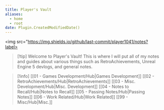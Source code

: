 ```yaml
---
title: Player's Vault
aliases:
  - home
  - root
date: Plugin.CreatedModifiedDate()
---
```


<img src="https://img.shields.io/github/last-commit/player1041/notes?label>


> [!tip] Welcome to Player's Vault!
> This is where I will put all of my notes and guides about various things such as RetroAchievements, Unreal Engine 5 devlogs, and general notes.

> [!info]
> [[01 - Games Development/Hub|Games Development]]
[[02 - RetroAchievements/Hub|RetroAchievements]]
[[03 - Misc. Development/Hub|Misc. Development]]
[[04 - Notes to Recall/Hub|Notes to Recall]]
[[05 - Passing Notes/Hub|Passing Notes]]
[[06 - Work Related/Hub|Work Related]]
[[99 - Misc/Hub|Misc.]]



